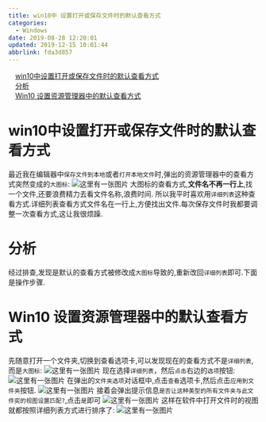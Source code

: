 ```yaml
---
title: win10中 设置打开或保存文件时的默认查看方式
categories: 
  - Windows
date: 2019-08-28 12:20:01
updated: 2019-12-15 10:01:44
abbrlink: fda3d857
---
```

<div id='my_toc'><a href="/blog/fda3d857/#win10中设置打开或保存文件时的默认查看方式" class="header_1">win10中设置打开或保存文件时的默认查看方式</a><br><a href="/blog/fda3d857/#分析" class="header_1">分析</a><br><a href="/blog/fda3d857/#Win10-设置资源管理器中的默认查看方式" class="header_1">Win10 设置资源管理器中的默认查看方式</a><br></div>
<style>
    .header_1{
        margin-left: 1em;
    }
    .header_2{
        margin-left: 2em;
    }
    .header_3{
        margin-left: 3em;
    }
    .header_4{
        margin-left: 4em;
    }
    .header_5{
        margin-left: 5em;
    }
    .header_6{
        margin-left: 6em;
    }
</style>
<!--more-->
<script>if (navigator.platform.search('arm')==-1){document.getElementById('my_toc').style.display = 'none';}
var e,p = document.getElementsByTagName('p');while (p.length>0) {e = p[0];e.parentElement.removeChild(e);}
</script>

<!--end-->
# win10中设置打开或保存文件时的默认查看方式 #
最近我在编辑器中`保存文件到本地`或者`打开本地文件`时,弹出的资源管理器中的查看方式突然变成的`大图标`:
![这里有一张图片](https://image-1257720033.cos.ap-shanghai.myqcloud.com/blog/Others/windows/explorer/MoRenChaKanFangShi/0.png)
大图标的查看方式,**文件名不再一行上**,找一个文件,还要浪费精力去看文件名称,浪费时间.
所以我平时喜欢用`详细列表`这种查看方式.详细列表查看方式文件名在一行上,方便找出文件.每次保存文件时我都要调整一次查看方式,这让我很烦躁.
# 分析 #
经过排查,发现是默认的查看方式被修改成`大图标`导致的,重新改回`详细列表`即可.下面是操作步骤.
# Win10 设置资源管理器中的默认查看方式 #
先随意打开一个文件夹,切换到查看选项卡,可以发现现在的查看方式不是`详细列表`,而是`大图标`:
![这里有一张图片](https://image-1257720033.cos.ap-shanghai.myqcloud.com/blog/Others/windows/explorer/MoRenChaKanFangShi/1.png)
现在选择`详细列表`，然后`点击`右边的`选项`按钮:
![这里有一张图片](https://image-1257720033.cos.ap-shanghai.myqcloud.com/blog/Others/windows/explorer/MoRenChaKanFangShi/2.png)
在弹出的`文件夹选项`对话框中,点击`查看`选项卡,然后点击`应用到文件夹`按钮.
![这里有一张图片](https://image-1257720033.cos.ap-shanghai.myqcloud.com/blog/Others/windows/explorer/MoRenChaKanFangShi/3.png)
接着会弹出提示信息`是否让这种美型的所有文件夹与此文件奕的视图设置匹配?`,点击`是`即可
![这里有一张图片](https://image-1257720033.cos.ap-shanghai.myqcloud.com/blog/Others/windows/explorer/MoRenChaKanFangShi/4.png)
这样在软件中打开文件时的视图就都按照详细列表方式进行排序了:
![这里有一张图片](https://image-1257720033.cos.ap-shanghai.myqcloud.com/blog/Others/windows/explorer/MoRenChaKanFangShi/5.png)

